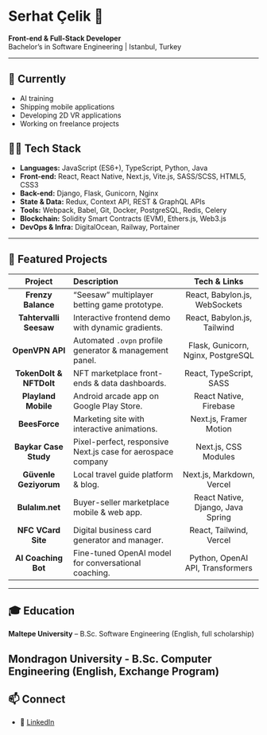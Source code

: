 # Serhat Çelik 👋

**Front-end & Full-Stack Developer**  
Bachelor’s in Software Engineering | Istanbul, Turkey

---

## 🔭 Currently
- AI training  
- Shipping mobile applications  
- Developing 2D VR applications  
- Working on freelance projects

## 👨‍💻 Tech Stack
- **Languages:** JavaScript (ES6+), TypeScript, Python, Java  
- **Front-end:** React, React Native, Next.js, Vite.js, SASS/SCSS, HTML5, CSS3  
- **Back-end:** Django, Flask, Gunicorn, Nginx  
- **State & Data:** Redux, Context API, REST & GraphQL APIs  
- **Tools:** Webpack, Babel, Git, Docker, PostgreSQL, Redis, Celery  
- **Blockchain:** Solidity Smart Contracts (EVM), Ethers.js, Web3.js  
- **DevOps & Infra:** DigitalOcean, Railway, Portainer

---

## 🚀 Featured Projects

| Project                     | Description                                                      | Tech & Links                                                        |
|:---------------------------:|:-----------------------------------------------------------------|:-------------------------------------------------------------------:|
| **Frenzy Balance**          | “Seesaw” multiplayer betting game prototype.                     | React, Babylon.js, WebSockets                                       |
| **Tahtervalli Seesaw**      | Interactive frontend demo with dynamic gradients.                | React, Babylon.js, Tailwind                                         |
| **OpenVPN API**             | Automated `.ovpn` profile generator & management panel.          | Flask, Gunicorn, Nginx, PostgreSQL                                  |
| **TokenDoIt & NFTDoIt**     | NFT marketplace front-ends & data dashboards.                    | React, TypeScript, SASS                                             |
| **Playland Mobile**         | Android arcade app on Google Play Store.                         | React Native, Firebase                                              |
| **BeesForce**               | Marketing site with interactive animations.                      | Next.js, Framer Motion                                               |
| **Baykar Case Study**       | Pixel-perfect, responsive Next.js case for aerospace company     | Next.js, CSS Modules                                                 |
| **Güvenle Geziyorum**       | Local travel guide platform & blog.                              | Next.js, Markdown, Vercel                                            |
| **Bulalım.net**             | Buyer-seller marketplace mobile & web app.                       | React Native, Django, Java Spring                                    |
| **NFC VCard Site**          | Digital business card generator and manager.                     | React, Tailwind, Vercel                                              |
| **AI Coaching Bot**         | Fine-tuned OpenAI model for conversational coaching.             | Python, OpenAI API, Transformers                                     |

---

## 🎓 Education
**Maltepe University** – B.Sc. Software Engineering (English, full scholarship)

**Mondragon University** - B.Sc. Computer Engineering (English, Exchange Program)
---

## 📫 Connect 
- 🔗 [LinkedIn](https://www.linkedin.com/in/serhat-celik1/)  

